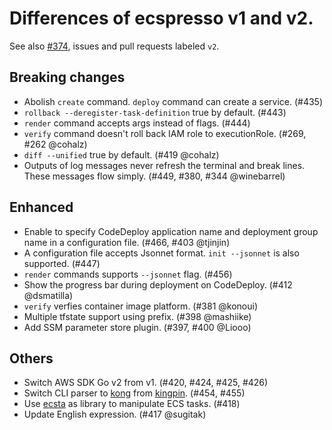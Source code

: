 # Differences of ecspresso v1 and v2.

See also [#374](https://github.com/kayac/ecspresso/issues/374), issues and pull requests labeled `v2`.

## Breaking changes

- Abolish `create` command. `deploy` command can create a service. (#435)
- `rollback --deregister-task-definition` true by default. (#443)
- `render` command accepts args instead of flags. (#444)
- `verify` command doesn't roll back IAM role to executionRole. (#269, #262 @cohalz)
- `diff --unified` true by default. (#419 @cohalz)
- Outputs of log messages never refresh the terminal and break lines. These messages flow simply. (#449, #380, #344 @winebarrel)

## Enhanced

- Enable to specify CodeDeploy application name and deployment group name in a configuration file. (#466, #403 @tjinjin)
- A configuration file accepts Jsonnet format. `init --jsonnet` is also supported. (#447)
- `render` commands supports `--jsonnet` flag. (#456)
- Show the progress bar during deployment on CodeDeploy. (#412 @dsmatilla)
- `verify` verfies container image platform. (#381 @konoui)
- Multiple tfstate support using prefix. (#398 @mashiike)
- Add SSM parameter store plugin. (#397, #400 @Liooo)

## Others

- Switch AWS SDK Go v2 from v1. (#420, #424, #425, #426)
- Switch CLI parser to [kong](https://github.com/alecthomas/kong) from [kingpin](https://github.com/alecthomas/kingpin). (#454, #455)
- Use [ecsta](https://github.com/fujiwara/ecsta) as library to manipulate ECS tasks. (#418)
- Update English expression. (#417 @sugitak)
